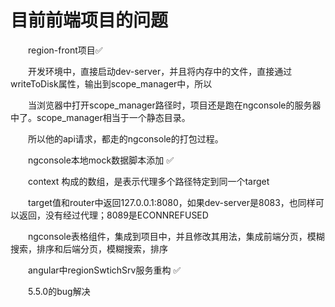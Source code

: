 # 目前前端项目的问题

　　region-front项目✅

　　开发环境中，直接启动dev-server，并且将内存中的文件，直接通过writeToDisk属性，输出到scope_manager中，所以

　　当浏览器中打开scope_manager路径时，项目还是跑在ngconsole的服务器中了。scope_manager相当于一个静态目录。

　　所以他的api请求，都走的ngconsole的打包过程。

　　ngconsole本地mock数据脚本添加 ✅

　　context 构成的数组，是表示代理多个路径特定到同一个target

　　target值和router中返回127.0.0.1:8080，如果dev-server是8083，也同样可以返回，没有经过代理；8089是ECONNREFUSED

　　ngconsole表格组件，集成到项目中，并且修改其用法，集成前端分页，模糊搜索，排序和后端分页，模糊搜索，排序

　　angular中regionSwtichSrv服务重构 ✅

　　5.5.0的bug解决

